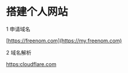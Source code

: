 # 搭建个人网站

1 申请域名

[https://freenom.com](https://my.freenom.com)

2 域名解析

[https:cloudflare.com](https://dash.cloudflare.com)

